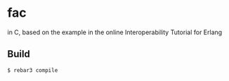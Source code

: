 fac
=====

in C, based on the example in the online Interoperability Tutorial for Erlang

Build
-----

    $ rebar3 compile
